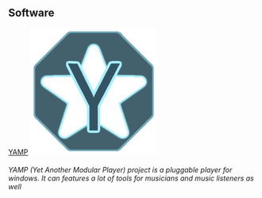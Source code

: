 
<script type='text/javascript'>
  
function _dmBootstrap(file) {
    var _dma = document.createElement('script');
    _dma.type = 'text/javascript';
    _dma.async = true;
    _dma.src = ('https:' == document.location.protocol ? 'https://' : 'http://') + file;
    (document.getElementsByTagName('head')[0] || document.getElementsByTagName('body')[0]).appendChild(_dma);
}
function _dmFollowup(file) { if (typeof DMAds === 'undefined') _dmBootstrap('cdn2.DeveloperMedia.com/a.min.js'); }
(function () { _dmBootstrap('cdn1.DeveloperMedia.com/a.min.js'); setTimeout(_dmFollowup, 2000); })();

</script>

<div data-type="ad" data-publisher="fstarred.github.io" data-format="728x90" data-zone="ros" data-tags="music%2caudio%2clogging"></div> 

## Software
[YAMP](https://fstarred.github.io/yamp/)
![yamp_logo](/assets/yamp/yamp_logo.png)
###### YAMP (Yet Another Modular Player) project is a pluggable player for windows. It can features a lot of tools for musicians and music listeners as well

